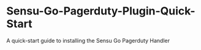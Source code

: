 # Sensu-Go-Pagerduty-Plugin-Quick-Start
A quick-start guide to installing the Sensu Go Pagerduty Handler

